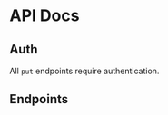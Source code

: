 # API Docs

## Auth

All `put` endpoints require authentication.

## Endpoints

<!-- Generated by documentation.js. Update this documentation by updating the source code. -->

